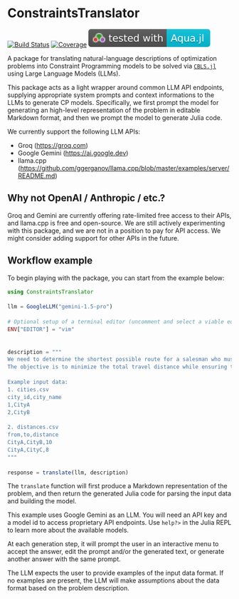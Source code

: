 # ConstraintsTranslator

[![Build Status](https://github.com/Azzaare/ConstraintsTranslator.jl/actions/workflows/CI.yml/badge.svg?branch=main)](https://github.com/Azzaare/ConstraintsTranslator.jl/actions/workflows/CI.yml?query=branch%3Amain)
[![Coverage](https://codecov.io/gh/Azzaare/ConstraintsTranslator.jl/branch/main/graph/badge.svg)](https://codecov.io/gh/Azzaare/ConstraintsTranslator.jl)
[![Aqua](https://raw.githubusercontent.com/JuliaTesting/Aqua.jl/master/badge.svg)](https://github.com/JuliaTesting/Aqua.jl)

A package for translating natural-language descriptions of optimization problems into Constraint Programming models to be solved via [`CBLS.jl`](https://github.com/JuliaConstraints/CBLS.jl) using Large Language Models (LLMs).

This package acts as a light wrapper around common LLM API endpoints, supplying appropriate system prompts and context informations to the LLMs to generate CP models. Specifically, we first prompt the model for generating an high-level representation of the problem in editable Markdown format, and then we prompt the model to generate Julia code.

We currently support the following LLM APIs:
- Groq (https://groq.com)
- Google Gemini (https://ai.google.dev)
- llama.cpp (https://github.com/ggerganov/llama.cpp/blob/master/examples/server/README.md)

## Why not OpenAI / Anthropic / etc.?
Groq and Gemini are currently offering rate-limited free access to their APIs, and llama.cpp is free and open-source. We are still actively experimenting with this package, and we are not in a position to pay for API access. We might consider adding support for other APIs in the future.

## Workflow example
To begin playing with the package, you can start from the example below:

```julia
using ConstraintsTranslator

llm = GoogleLLM("gemini-1.5-pro")

# Optional setup of a terminal editor (uncomment and select a viable editor on your machine such as vim, nano, emacs, ...)
ENV["EDITOR"] = "vim"


description = """
We need to determine the shortest possible route for a salesman who must visit a set of cities exactly once and return to the starting city.
The objective is to minimize the total travel distance while ensuring that each city is visited exactly once.

Example input data:
1. cities.csv
city_id,city_name
1,CityA
2,CityB

2. distances.csv
from,to,distance
CityA,CityB,10
CityA,CityC,8
"""

response = translate(llm, description)
```

The `translate` function will first produce a Markdown representation of the problem, and then return the generated Julia code for parsing the input data and building the model.

This example uses Google Gemini as an LLM. You will need an API key and a model id to access proprietary API endpoints. Use `help?>` in the Julia REPL to learn more about the available models.

At each generation step, it will prompt the user in an interactive menu to accept the answer, edit the prompt and/or the generated text, or generate another answer with the same prompt.

The LLM expects the user to provide examples of the input data format. If no examples are present, the LLM will make assumptions about the data format based on the problem description.

